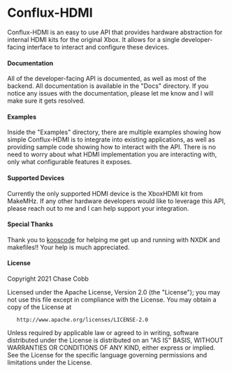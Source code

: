 # Conflux-HDMI
Conflux-HDMI is an easy to use API that provides hardware abstraction for internal HDMI kits for the original Xbox. It allows for a single developer-facing interface to interact and configure these devices.

#### Documentation
All of the developer-facing API is documented, as well as most of the backend. All documentation is available in the "Docs" directory. If you notice any issues with the documentation, please let me know and I will make sure it gets resolved.

#### Examples
Inside the "Examples" directory, there are multiple examples showing how simple Conflux-HDMI is to integrate into existing applications, as well as providing sample code showing how to interact with the API. There is no need to worry about what HDMI implementation you are interacting with, only what configurable features it exposes.

#### Supported Devices
Currently the only supported HDMI device is the XboxHDMI kit from MakeMHz. If any other hardware developers would like to leverage this API, please reach out to me and I can help support your integration.

#### Special Thanks
Thank you to [kooscode](https://github.com/kooscode) for helping me get up and running with NXDK and makefiles!! Your help is much appreciated.

#### License
   Copyright 2021 Chase Cobb

   Licensed under the Apache License, Version 2.0 (the "License");
   you may not use this file except in compliance with the License.
   You may obtain a copy of the License at

       http://www.apache.org/licenses/LICENSE-2.0

   Unless required by applicable law or agreed to in writing, software
   distributed under the License is distributed on an "AS IS" BASIS,
   WITHOUT WARRANTIES OR CONDITIONS OF ANY KIND, either express or implied.
   See the License for the specific language governing permissions and
   limitations under the License.
